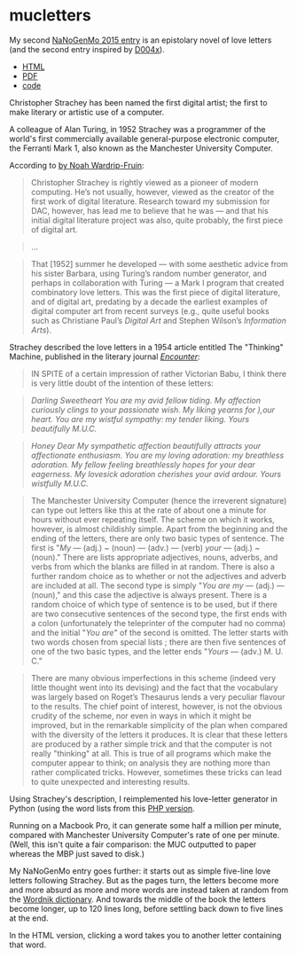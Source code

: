 # mucletters

My second [NaNoGenMo 2015 entry](https://github.com/dariusk/NaNoGenMo-2015) is an epistolary novel of love letters (and the second entry inspired by [D004x](https://www.edx.org/course/electronic-literature-davidsonx-d004x
)).

 * [HTML](https://hugovk.github.io/mucletters/output/mucletters.html)
 * [PDF](https://hugovk.github.io/mucletters/output/mucletters.pdf)
 * [code](mucletters.py)

Christopher Strachey has been named the first digital artist; the first to make literary or artistic use of a computer.

A colleague of Alan Turing, in 1952 Strachey was a programmer of the world's first commercially available general-purpose electronic computer, the Ferranti Mark 1, also known as the Manchester University Computer.

According to [by Noah Wardrip-Fruin](https://grandtextauto.soe.ucsc.edu/2005/08/01/christopher-strachey-first-digital-artist/):

> Christopher Strachey is rightly viewed as a pioneer of modern computing. He’s not usually, however, viewed as the creator of the first work of digital literature. Research toward my submission for DAC, however, has lead me to believe that he was — and that his initial digital literature project was also, quite probably, the first piece of digital art.

> ...

> That [1952] summer he developed — with some aesthetic advice from his sister Barbara, using Turing’s random number generator, and perhaps in collaboration with Turing — a Mark I program that created combinatory love letters. This was the first piece of digital literature, and of digital art, predating by a decade the earliest examples of digital computer art from recent surveys (e.g., quite useful books such as Christiane Paul’s *Digital Art* and Stephen Wilson’s *Information Arts*).

Strachey described the love letters in a 1954 article entitled The "Thinking" Machine, published in the literary journal [*Encounter*](http://www.unz.org/Pub/Encounter-1954oct-00025):

> IN SPITE of a certain impression of rather
Victorian Babu, I think there is very little
doubt of the intention of these letters:

> *Darling Sweetheart
You are my avid fellow tiding. My affection
curiously clings to your passionate wish. My liking
yearns for ),our heart. You are my wistful sympathy:
my tender liking.
Yours beautifully
M.U.C.*

> *Honey Dear
My sympathetic affection beautifully attracts your
affectionate enthusiasm. You are my loving adoration:
my breathless adoration. My fellow feeling
breathlessly hopes for your dear eagerness. My
lovesick adoration cherishes your avid ardour.
Yours wistfully
M.U.C.*

> The Manchester University Computer (hence
the irreverent signature) can type out letters
like this at the rate of about one a minute for
hours without ever repeating itself. The scheme
on which it works, however, is almost
childishly simple. Apart from the beginning and
the ending of the letters, there are only two
basic types of sentence. The first is "*My* —
(adj.) ~ (noun) — (adv.) — (verb) *your* —
 (adj.) ~ (noun)." There are lists
appropriate adjectives, nouns, adverbs, and
verbs from which the blanks are filled in at
random. There is also a further random choice
as to whether or not the adjectives and adverb
are included at all. The second type is simply
"*You are my* — (adj.) — (noun)," and
this case the adjective is always present. There
is a random choice of which type of sentence is
to be used, but if there are two consecutive
sentences of the second type, the first ends with
a colon (unfortunately the teleprinter of the
computer had no comma) and the initial "*You
are*" of the second is omitted. The letter starts
with two words chosen from special lists ; there
are then five sentences of one of the two basic
types, and the letter ends "*Yours* — (adv.)
M. U. C."

> There are many obvious imperfections in
this scheme (indeed very little thought went
into its devising) and the fact that the vocabulary
was largely based on Roget’s Thesaurus
lends a very peculiar flavour to the results. The
chief point of interest, however, is not the
obvious crudity of the scheme, nor even in
ways in which it might be improved, but in the
remarkable simplicity of the plan when compared
with the diversity of the letters it produces.
It is clear that these letters are produced by a
rather simple trick and that the computer is not
really "thinking" at all. This is true of all
programs which make the computer appear
to think; on analysis they are nothing more
than rather complicated tricks. However,
sometimes these tricks can lead to quite unexpected
and interesting results.

Using Strachey's description, I reimplemented his love-letter generator in Python (using the word lists from this [PHP version](http://www.gingerbeardman.com/loveletter/).

Running on a Macbook Pro, it can generate some half a million per minute, compared with Manchester University Computer's rate of one per minute. (Well, this isn't quite a fair comparison: the MUC outputted to paper whereas the MBP just saved to disk.)

My NaNoGenMo entry goes further: it starts out as simple five-line love letters following Strachey. But as the pages turn, the letters become more and more absurd as more and more words are instead taken at random from the [Wordnik dictionary](http://developer.wordnik.com/docs.html). And towards the middle of the book the letters become longer, up to 120 lines long, before settling back down to five lines at the end.

In the HTML version, clicking a word takes you to another letter containing that word.
